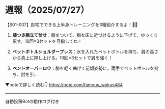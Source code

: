# 週報（2025/07/27）

【S01-007】自宅でできる上半身トレーニングを3種紹介するよ！💪✨

1. **膝つき腕立て伏せ**：膝をついて、胸を床に近づけるように下げて、ゆっくり戻す。10回×3セットを目指してね！

2. **ペットボトルショルダープレス**：水を入れたペットボトルを持ち、肩の高さから真上に押し上げる。10回×3セットで肩を強く！

3. **ベントオーバーロウ**：膝を軽く曲げて前傾姿勢に。両手でペットボトルを持ち、肘を引…

▼noteで詳しく読む👇
https://note.com/famous_walrus484

---
自動投稿Botの動作ログ付き